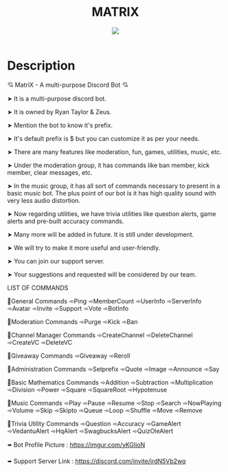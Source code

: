 <header>
    <h1>MATRIX</h1>
<p>
    <a href="https://top.gg/bot/888703143687381022">
  <img src="https://top.gg/api/widget/upvotes/888703143687381022.svg">
</a>
</p>
</header>

# Description
💘 MatriX - A multi-purpose Discord Bot 💘

➤ It is a multi-purpose discord bot.

➤ It is owned by Ryan Taylor & Zeus.

➤ Mention the bot to know it's prefix.

➤ It's default prefix is $ but you can customize it as per your needs.

➤ There are many features like moderation, fun, games, utilities, music, etc.

➤ Under the moderation group, it has commands like ban member, kick member, clear messages, etc.

➤ In the music group, it has all sort of commands necessary to present in a basic music bot. The plus point of our bot is it has high quality sound with very less audio distortion.

➤ Now regarding utilities, we have trivia utilities like question alerts, game alerts and pre-built accuracy commands.

➤ Many more will be added in future. It is still under development.

➤ We will try to make it more useful and user-friendly.

➤ You can join our support server.

➤ Your suggestions and requested will be considered by our team.

LIST OF COMMANDS

🔹General Commands
 ➾Ping ➾MemberCount ➾UserInfo ➾ServerInfo ➾Avatar ➾Invite ➾Support ➾Vote ➾BotInfo
 
🔹Moderation Commands
➾Purge ➾Kick ➾Ban

🔹Channel Manager Commands
➾CreateChannel ➾DeleteChannel ➾CreateVC ➾DeleteVC

🔹Giveaway Commands
➾Giveaway ➾Reroll

🔹Administration Commands
➾Setprefix ➾Quote ➾Image ➾Announce ➾Say

🔹Basic Mathematics Commands
➾Addition ➾Subtraction ➾Multiplication ➾Division ➾Power ➾Square ➾SquareRoot ➾Hypotenuse

🔹Music Commands
➾Play ➾Pause ➾Resume ➾Stop ➾Search ➾NowPlaying ➾Volume ➾Skip ➾Skipto ➾Queue ➾Loop ➾Shuffle ➾Move ➾Remove

🔹Trivia Utility Commands
➾Question ➾Accuracy ➾GameAlert ➾VedantuAlert ➾HqAlert ➾SwagbucksAlert ➾QuizOleAlert


🢚 Bot Profile Picture : https://imgur.com/yKGlioN

🢚 Support Server Link : https://discord.com/invite/jrdN5Vb2wq
